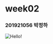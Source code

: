 # week02

### 201921056 박정하
![Hello!](https://user-images.githubusercontent.com/80028148/110406386-78e33180-80c5-11eb-9e34-ec6eec4d47fc.PNG)
